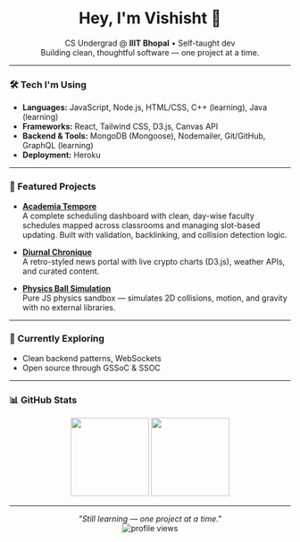 <h1 align="center">Hey, I'm Vishisht 👋</h1>

<p align="center">
  CS Undergrad @ <b>IIIT Bhopal</b> • Self-taught dev<br>
  Building clean, thoughtful software — one project at a time.
</p>

---

### 🛠️ Tech I'm Using

- **Languages:** JavaScript, Node.js, HTML/CSS, C++ (learning), Java (learning)
- **Frameworks:** React, Tailwind CSS, D3.js, Canvas API
- **Backend & Tools:** MongoDB (Mongoose), Nodemailer, Git/GitHub, GraphQL (learning)
- **Deployment:** Heroku

---

### 🚀 Featured Projects

- **[Academia Tempore](https://github.com/Vishisht-Dwivedi/Academia_Tempore)**  
  A complete scheduling dashboard with clean, day-wise faculty schedules mapped across classrooms and managing slot-based updating. Built with validation, backlinking, and collision detection logic.

- **[Diurnal Chronique](https://github.com/Vishisht-Dwivedi/diurnal-chronique)**  
  A retro-styled news portal with live crypto charts (D3.js), weather APIs, and curated content.

- **[Physics Ball Simulation](https://github.com/Vishisht-Dwivedi/Physics-simulation-using-balls)**  
  Pure JS physics sandbox — simulates 2D collisions, motion, and gravity with no external libraries.

---

### 🔭 Currently Exploring

- Clean backend patterns, WebSockets
- Open source through GSSoC & SSOC

---

### 📊 GitHub Stats

<p align="center">
  <img src="https://github-readme-stats.vercel.app/api?username=Vishisht-Dwivedi&show_icons=true&theme=github_dark&hide_border=true" height="140" />
  <img src="https://github-readme-stats.vercel.app/api/top-langs/?username=Vishisht-Dwivedi&layout=compact&theme=github_dark&hide_border=true" height="140" />
</p>

---

<p align="center">
  <i>"Still learning — one project at a time."</i><br>
  <img src="https://komarev.com/ghpvc/?username=Vishisht-Dwivedi&style=flat-square&color=blue" alt="profile views" />
</p>
